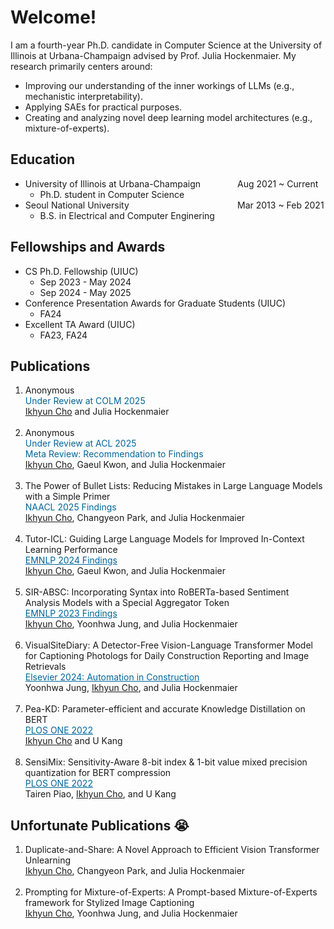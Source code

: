 <style>
r { color: Red }
o { color: Orange }
g { color: Green }
c { color: Cyan }
blue { color: Blue }
customb { color: #006699 }
</style>

# Welcome!
I am a fourth-year Ph.D. candidate in Computer Science at the University of Illinois at Urbana-Champaign advised by Prof. Julia Hockenmaier. My research primarily centers around: 
- Improving our understanding of the inner workings of LLMs (e.g., mechanistic interpretability).
- Applying SAEs for practical purposes.
- Creating and analyzing novel deep learning model architectures (e.g., mixture-of-experts).

## Education
- University of Illinois at Urbana-Champaign &nbsp;&nbsp;&nbsp;&nbsp;&nbsp;&nbsp;&nbsp;&nbsp;&nbsp;&nbsp;&nbsp;&nbsp;&nbsp; Aug 2021 ~ Current
  - Ph.D. student in Computer Science								       		
- Seoul National University  &nbsp;&nbsp;&nbsp;&nbsp;&nbsp;&nbsp;&nbsp;&nbsp;&nbsp;&nbsp;&nbsp;&nbsp;&nbsp;&nbsp;&nbsp;&nbsp;&nbsp;&nbsp;&nbsp;&nbsp;&nbsp;&nbsp;&nbsp;&nbsp;&nbsp;&nbsp;&nbsp;&nbsp;&nbsp;&nbsp;&nbsp;&nbsp;&nbsp;&nbsp;&nbsp;&nbsp;&nbsp;&nbsp;&nbsp;&nbsp;&nbsp;&nbsp; Mar 2013 ~ Feb 2021
  - B.S. in Electrical and Computer Enginering

## Fellowships and Awards
- CS Ph.D. Fellowship (UIUC)
  - Sep 2023 - May 2024
  - Sep 2024 - May 2025
- Conference Presentation Awards for Graduate Students (UIUC)
  - FA24
- Excellent TA Award (UIUC)
  - FA23, FA24

## Publications
1. Anonymous <br><customb>Under Review at COLM 2025</customb><br><ins>Ikhyun Cho</ins> and Julia Hockenmaier<br><br>
2. Anonymous <br><customb>Under Review at ACL 2025</customb><br><customb>Meta Review: Recommendation to Findings</customb><br><ins>Ikhyun Cho</ins>, Gaeul Kwon, and Julia Hockenmaier<br><br>
3. The Power of Bullet Lists: Reducing Mistakes in Large Language Models with a Simple Primer <br><customb>NAACL 2025 Findings</customb><br><ins>Ikhyun Cho</ins>, Changyeon Park, and Julia Hockenmaier<br><br>
4. Tutor-ICL: Guiding Large Language Models for Improved In-Context Learning Performance <br><a href="https://aclanthology.org/2024.findings-emnlp.554/" style="color: #006699;">EMNLP 2024 Findings</a><br><ins>Ikhyun Cho</ins>, Gaeul Kwon, and Julia Hockenmaier<br><br>
5. SIR-ABSC: Incorporating Syntax into RoBERTa-based Sentiment Analysis Models with a Special Aggregator Token<br><a href="https://aclanthology.org/2023.findings-emnlp.572/" style="color: #006699;">EMNLP 2023 Findings</a><br><ins>Ikhyun Cho</ins>, Yoonhwa Jung, and Julia Hockenmaier<br><br>
6. VisualSiteDiary: A Detector-Free Vision-Language Transformer Model for Captioning Photologs for Daily Construction Reporting and Image Retrievals<br><a href="https://www.sciencedirect.com/science/article/pii/S092658052400219X" style="color: #006699;">Elsevier 2024: Automation in Construction</a><br>Yoonhwa Jung, <ins>Ikhyun Cho</ins>, and Julia Hockenmaier<br><br>
7. Pea-KD: Parameter-efficient and accurate Knowledge Distillation on BERT<br><a href="https://journals.plos.org/plosone/article?id=10.1371/journal.pone.0263592" style="color: #006699;">PLOS ONE 2022</a><br><ins>Ikhyun Cho</ins> and U Kang<br><br>
8. SensiMix: Sensitivity-Aware 8-bit index & 1-bit value mixed precision quantization for BERT compression<br><a href="https://journals.plos.org/plosone/article?id=10.1371/journal.pone.0265621" style="color: #006699;">PLOS ONE 2022</a><br>Tairen Piao, <ins>Ikhyun Cho</ins>, and U Kang

## Unfortunate Publications 😭
1. Duplicate-and-Share: A Novel Approach to Efficient Vision Transformer Unlearning<br><ins>Ikhyun Cho</ins>, Changyeon Park, and Julia Hockenmaier<br><br>
2. Prompting for Mixture-of-Experts: A Prompt-based Mixture-of-Experts framework for Stylized Image Captioning<br><ins>Ikhyun Cho</ins>, Yoonhwa Jung, and Julia Hockenmaier<br><br>
